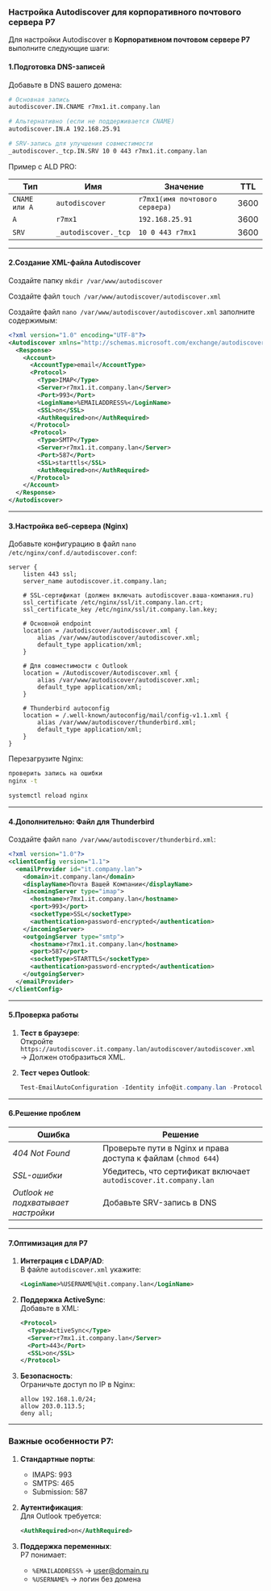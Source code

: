 ### Настройка Autodiscover для корпоративного почтового сервера Р7

Для настройки Autodiscover в **Корпоративном почтовом сервере Р7** выполните следующие шаги:

#### 1.Подготовка DNS-записей
Добавьте в DNS вашего домена:
```bash
# Основная запись
autodiscover.IN.CNAME r7mx1.it.company.lan

# Альтернативно (если не поддерживается CNAME)
autodiscover.IN.A 192.168.25.91

# SRV-запись для улучшения совместимости
_autodiscover._tcp.IN.SRV 10 0 443 r7mx1.it.company.lan
```
Пример с ALD PRO:

| Тип      | Имя                         | Значение                     | TTL  |
|----------|-----------------------------|------------------------------|------|
| `CNAME или A`  | `autodiscover`        | `r7mx1(имя почтового сервера)`| 3600 |
| `A`      | `r7mx1`                      | `192.168.25.91`        | 3600 |
| `SRV`    | `_autodiscover._tcp`        | `10 0 443 r7mx1` | 3600 |

---

#### 2.Создание XML-файла Autodiscover
Создайте папку `mkdir /var/www/autodiscover`

Создайте файл `touch /var/www/autodiscover/autodiscover.xml` 

Создайте файл `nano /var/www/autodiscover/autodiscover.xml` заполните содержимым:

```xml
<?xml version="1.0" encoding="UTF-8"?>
<Autodiscover xmlns="http://schemas.microsoft.com/exchange/autodiscover/responseschema/2006">
  <Response>
    <Account>
      <AccountType>email</AccountType>
      <Protocol>
        <Type>IMAP</Type>
        <Server>r7mx1.it.company.lan</Server>
        <Port>993</Port>
        <LoginName>%EMAILADDRESS%</LoginName>
        <SSL>on</SSL>
        <AuthRequired>on</AuthRequired>
      </Protocol>
      <Protocol>
        <Type>SMTP</Type>
        <Server>r7mx1.it.company.lan</Server>
        <Port>587</Port>
        <SSL>starttls</SSL>
        <AuthRequired>on</AuthRequired>
      </Protocol>
    </Account>
  </Response>
</Autodiscover>
```
---

#### 3.Настройка веб-сервера (Nginx)
Добавьте конфигурацию в файл `nano /etc/nginx/conf.d/autodiscover.conf`:

```nginx
server {
    listen 443 ssl;
    server_name autodiscover.it.company.lan;

    # SSL-сертификат (должен включать autodiscover.ваша-компания.ru)
    ssl_certificate /etc/nginx/ssl/it.company.lan.crt;
    ssl_certificate_key /etc/nginx/ssl/it.company.lan.key;

    # Основной endpoint
    location = /autodiscover/autodiscover.xml {
        alias /var/www/autodiscover/autodiscover.xml;
        default_type application/xml;
    }

    # Для совместимости с Outlook
    location = /Autodiscover/Autodiscover.xml {
        alias /var/www/autodiscover/autodiscover.xml;
        default_type application/xml;
    }

    # Thunderbird autoconfig
    location = /.well-known/autoconfig/mail/config-v1.1.xml {
        alias /var/www/autodiscover/thunderbird.xml;
        default_type application/xml;
    }
}
```
Перезагрузите Nginx:  
```bash
проверить запись на ошибки
nginx -t

systemctl reload nginx
```
---

#### 4.Дополнительно: Файл для Thunderbird
Создайте файл `nano /var/www/autodiscover/thunderbird.xml`:
```xml
<?xml version="1.0"?>
<clientConfig version="1.1">
  <emailProvider id="it.company.lan">
    <domain>it.company.lan</domain>
    <displayName>Почта Вашей Компании</displayName>
    <incomingServer type="imap">
      <hostname>r7mx1.it.company.lan</hostname>
      <port>993</port>
      <socketType>SSL</socketType>
      <authentication>password-encrypted</authentication>
    </incomingServer>
    <outgoingServer type="smtp">
      <hostname>r7mx1.it.company.lan</hostname>
      <port>587</port>
      <socketType>STARTTLS</socketType>
      <authentication>password-encrypted</authentication>
    </outgoingServer>
  </emailProvider>
</clientConfig>
```
---

#### 5.Проверка работы
1. **Тест в браузере**:  
   Откройте `https://autodiscover.it.company.lan/autodiscover/autodiscover.xml` → Должен отобразиться XML.

2. **Тест через Outlook**:
   ```powershell
   Test-EmailAutoConfiguration -Identity info@it.company.lan -Protocol Autodiscover
   ```
---

#### 6.Решение проблем
| Ошибка | Решение |
|-------|---------|
| *404 Not Found* | Проверьте пути в Nginx и права доступа к файлам (`chmod 644`) |
| *SSL-ошибки* | Убедитесь, что сертификат включает `autodiscover.it.company.lan` |
| *Outlook не подхватывает настройки* | Добавьте SRV-запись в DNS |

---

#### 7.Оптимизация для Р7
1. **Интеграция с LDAP/AD**:  
   В файле `autodiscover.xml` укажите:
   ```xml
   <LoginName>%USERNAME%@it.company.lan</LoginName>
   ```

2. **Поддержка ActiveSync**:  
   Добавьте в XML:
   ```xml
   <Protocol>
     <Type>ActiveSync</Type>
     <Server>r7mx1.it.company.lan</Server>
     <Port>443</Port>
     <SSL>on</SSL>
   </Protocol>
   ```

3. **Безопасность**:  
   Ограничьте доступ по IP в Nginx:
   ```nginx
   allow 192.168.1.0/24;
   allow 203.0.113.5;
   deny all;
   ```

---

### Важные особенности Р7:
1. **Стандартные порты**:
   - IMAPS: 993
   - SMTPS: 465
   - Submission: 587

2. **Аутентификация**:  
   Для Outlook требуется:
   ```xml
   <AuthRequired>on</AuthRequired>
   ```

3. **Поддержка переменных**:  
   Р7 понимает:
   - `%EMAILADDRESS%` → user@domain.ru
   - `%USERNAME%` → логин без домена


